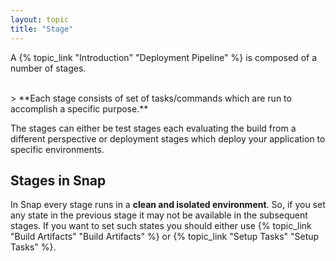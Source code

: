 ```yaml
---
layout: topic
title: "Stage"
---
```


A {% topic_link "Introduction" "Deployment Pipeline" %} is composed of a number of stages. 

<br/>
> **Each stage consists of set of tasks/commands which are run to accomplish a specific purpose.**

<br/>

The stages can either be test stages each evaluating the build from a different perspective or deployment
stages which deploy your application to specific environments.

## Stages in Snap

In Snap every stage runs in a **clean and isolated environment**. So, if you set any state in the previous stage it may not
be available in the subsequent stages. If you want to set such states you should either use {% topic_link "Build Artifacts" "Build Artifacts" %}
or {% topic_link "Setup Tasks" "Setup Tasks" %}.
